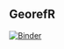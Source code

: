 ## GeorefR

[![Binder](https://mybinder.org/badge_logo.svg)](https://mybinder.org/v2/gh/ropenscilabs/geoflowr/master?filepath=inst%2Fshiny%2Fimage_click%2Fapp.R)
